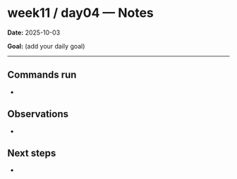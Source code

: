 ﻿# week11 / day04 — Notes

**Date:** 2025-10-03

**Goal:** (add your daily goal)

---
## Commands run
- 

## Observations
- 

## Next steps
- 
